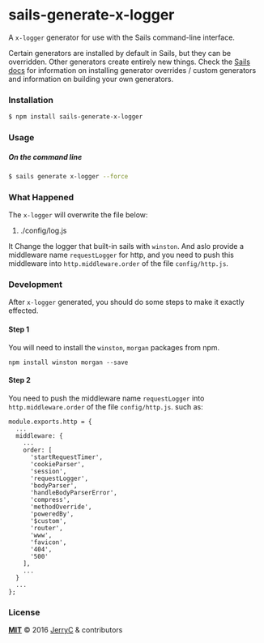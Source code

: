# sails-generate-x-logger

A `x-logger` generator for use with the Sails command-line interface.

Certain generators are installed by default in Sails, but they can be overridden.  Other generators create entirely new things.  Check the [Sails docs](http://sailsjs.org/#!documentation) for information on installing generator overrides / custom generators and information on building your own generators.



### Installation

```sh
$ npm install sails-generate-x-logger
```


### Usage

##### On the command line

```sh
$ sails generate x-logger --force 
```



### What Happened

The `x-logger` will overwrite the file below:

1. ./config/log.js

It Change the logger that built-in sails with `winston`.
And aslo provide a middleware name `requestLogger` for http, and you need to push this middleware into `http.middleware.order` of the file `config/http.js`.

### Development

After `x-logger` generated, you should do some steps to make it exactly effected.

#### Step 1

You will need to install the `winston`, `morgan` packages from npm.

```
npm install winston morgan --save
```

#### Step 2

You need to push the middleware name `requestLogger` into `http.middleware.order` of the file `config/http.js`.
such as:
```
module.exports.http = {
  ...
  middleware: {
    ...
    order: [
      'startRequestTimer',
      'cookieParser',
      'session',
      'requestLogger',
      'bodyParser',
      'handleBodyParserError',
      'compress',
      'methodOverride',
      'poweredBy',
      '$custom',
      'router',
      'www',
      'favicon',
      '404',
      '500'
    ],
    ...
  }
  ...
};

```

### License

**[MIT](./LICENSE)**
&copy; 2016 [JerryC](http://github.com/JerryC8080) & contributors
